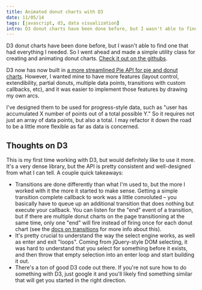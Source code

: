 ```yaml
---
title: Animated donut charts with D3
date: 11/05/14
tags: [javascript, d3, data visualization]
intro: D3 donut charts have been done before, but I wasn't able to find one that had everything I needed.  So I went ahead and made a simple utility class for creating and animating donut charts.
---
```


D3 donut charts have been done before, but I wasn't able to find one that had everything I needed.  So I went ahead and made a simple utility class for creating and animating donut charts.  [Check it out on the githubs](https://github.com/codyrushing/donut-chart).


D3 now has now built in [a more streamlined Pie API for pie and donut charts](https://github.com/mbostock/d3/wiki/Pie-Layout).  However, I wanted mine to have more features (layout control, extendibility, partial donuts, multiple data points, transitions with custom callbacks, etc), and it was easier to implement those features by drawing my own arcs.

I've designed them to be used for progress-style data, such as "user has accumulated X number of points out of a total possible Y."  So it requires not just an array of data points, but also a total.  I may refactor it down the road to be a little more flexible as far as data is concerned.

## Thoughts on D3
This is my first time working with D3, but would definitely like to use it more.  It's a very dense library, but the API is pretty consistent and well-designed from what I can tell.  A couple quick takeaways:

* Transitions are done differently than what I'm used to, but the more I worked with it the more it started to make sense.  Getting a simple transition complete callback to work was a little convoluted  &ndash; you basically have to queue up an additional transition that does nothing but execute your callback.  You can listen for the "end" event of a transition, but if there are multiple donut charts on the page transitioning at the same time, only one "end" will fire instead of firing once for each donut chart (see the [docs on transitions](https://github.com/mbostock/d3/wiki/Transitions#each) for more info about this).
* It's pretty crucial to understand the way the select engine works, as well as enter and exit "loops".  Coming from jQuery-style DOM selecting, it was hard to understand that you select for something before it exists, and then throw that empty selection into an enter loop and start building it out.
* There's a ton of good D3 code out there.  If you're not sure how to do something with D3, just google it and you'll likely find something similar that will get you started in the right direction.
